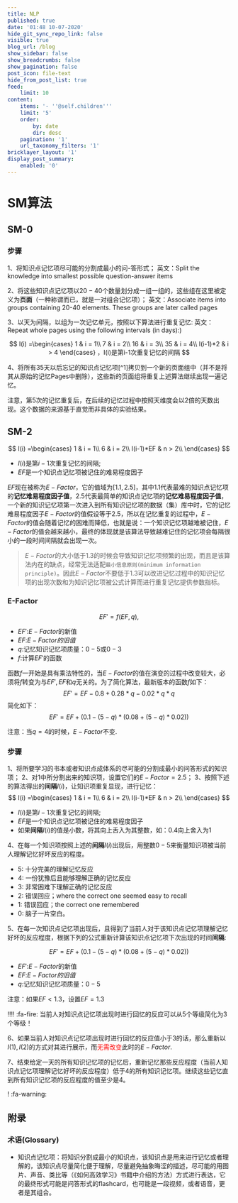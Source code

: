 ```yaml
---
title: NLP
published: true
date: '01:48 10-07-2020'
hide_git_sync_repo_link: false
visible: true
blog_url: /blog
show_sidebar: false
show_breadcrumbs: false
show_pagination: false
post_icon: file-text
hide_from_post_list: true
feed:
    limit: 10
content:
    items: '- ''@self.children'''
    limit: '5'
    order:
        by: date
        dir: desc
    pagination: '1'
    url_taxonomy_filters: '1'
bricklayer_layout: '1'
display_post_summary:
    enabled: '0'
---
```


# SM算法

## SM-0

### 步骤

1、将知识点记忆项尽可能的分割成最小的问-答形式；
英文：Split the knowledge into smallest possible question-answer items

2、将这些知识点记忆项以$20-40$个数量划分成一组一组的，这些组在这里被定义为**页面**（一种称谓而已，就是一对组合记忆项）；
英文：Associate items into groups containing 20-40 elements. These groups are later called pages

3、以天为间隔，以组为一次记忆单元，按照以下算法进行重复记忆: 
英文：Repeat whole pages using the following intervals (in days):)

$$
 I(i) =\begin{cases}
 1 & i = 1\\
 7 & i = 2\\
 16 & i = 3\\
 35 & i = 4\\ 
 I(i-1)*2 & i > 4
 \end{cases} 
 ，I(i)是第i-1次重复记忆的间隔
$$

4、将所有$35$天以后忘记的知识点记忆项[^1]拷贝到一个新的页面组中（并不是将其从原始的记忆Pages中删除），这些新的页面组将重复上述算法继续出现一遍记忆。

注意，第$5$次的记忆重复后，在后续的记忆过程中按照天维度会以$2$倍的天数出现。这个数据的来源基于直觉而非具体的实验结果。

## SM-2
$$
 I(i) =\begin{cases}
 1 & i = 1\\
 6 & i = 2\\
 I(i-1)*EF & n > 2\\
 \end{cases} 
$$

+ $I(i)$是第$i-1$次重复记忆的间隔;
+ $EF$是一个知识点记忆项被记住的难易程度因子

$EF$现在被称为$E-Factor$，它的值域为$[1.1,2.5]$，其中$1.1$代表最难的知识点记忆项的**记忆难易程度因子值**，$2.5$代表最简单的知识点记忆项的**记忆难易程度因子值**，一个新的知识记忆项第一次进入到所有知识记忆项的数据（集）库中时，它的记忆难易程度因子$E-Factor$的值假设等于$2.5$，所以在记忆重复的过程中，$E-Factor$的值会随着记忆的困难而降低，也就是说：一个知识记忆项越难被记住，$E-Factor$的值会越来越小，最终的体现就是该算法导致越难记住的记忆项会每隔很小的一段时间间隔就会出现一次。

> $E-Factor$的大小低于$1.3$的时候会导致知识记忆项频繁的出现，而且是该算法内在的缺点，经常无法适配`最小信息原则(minimum information principle)`。因此$E-Factor$不要低于$1.3$可以改进记忆过程中的知识记忆项的出现次数和为知识记忆项被公式计算而进行重复记忆提供参数指标。

### E-Factor

$$
EF'=f(EF,q),
$$
+ $EF'$:$E-Factor$的新值
+ $EF$:$E-Factor的旧值$
+ $q$:记忆知识记忆项质量：$0-5$或$0-3$
+ $f$:计算$EF'$的函数

函数$f$一开始是具有乘法特性的，当$E-Factor$的值在演变的过程中改变较大，必须将$f$转变为与$EF',EF$和$q$无关的。为了简化算法，最新版本的函数$f$如下：
$$
EF'=EF-0.8+0.28*q-0.02*q*q
$$
简化如下：
$$
EF'=EF+(0.1-(5-q)*(0.08+(5-q)*0.02))
$$

注意：当$q=4$的时候，$E-Factor$不变.

### 步骤
1、将所要学习的书本或者知识点成体系的尽可能的分割成最小的问答形式的知识项；
2、对1中所分割出来的知识项，设置它们的$E-Factor=2.5$；
3、按照下述的算法得出的**间隔**$I(i)$，让知识项重复显现，进行记忆：
$$
I(i) =\begin{cases}
1 & i = 1\\
6 & i = 2\\
I(i-1)*EF & n > 2\\
\end{cases} 
$$

+ $I(i)$是第$i-1$次重复记忆的间隔;
+ $EF$是一个知识点记忆项被记住的难易程度因子
+ 如果**间隔**$I(i)$的值是小数，将其向上舌入为其整数，如：$0.4$向上舍入为$1$

4、在每一个知识项按照上述的**间隔**$I(i)$出现后，用整数$0-5$来衡量知识项被当前人理解记忆好坏反应的程度。
  + $5$: 十分完美的理解记忆反应
  + $4$: 一份犹豫后且能够理解正确的记忆反应
  + $3$: 非常困难下理解正确的记忆反应
  + $2$: 错误回应；where the correct one seemed easy to recall
  + $1$: 错误回应；the correct one remembered
  + $0$: 脑子一片空白。

5、在每一次知识点记忆项出现后，且得到了当前人对于该知识点记忆项理解记忆好坏的反应程度，根据下列的公式重新计算该知识点记忆项下次出现的时间**间隔**:

$$
EF'=EF+(0.1-(5-q)*(0.08+(5-q)*0.02))
$$
+ $EF'$:$E-Factor$的新值
+ $EF$:$E-Factor的旧值$
+ $q$:记忆知识记忆项质量：$0-5$

注意：如果$EF<1.3$，设置$EF=1.3$

!!!! :fa-fire: 当前人对知识点记忆项出现时进行回忆的反应可以从$5$个等级简化为$3$个等级！


6、如果当前人对知识点记忆项出现时进行回忆的反应值小于$3$的话，那么重新以$I(1),I(2)$的方式对其进行展示，而<font color="#ff0000">无需改变</font>此时的$E-Factor$.

7、结束给定一天的所有知识记忆项的记忆后，重新记忆那些反应程度（当前人知识点记忆项理解记忆好坏的反应程度）低于$4$的所有知识记忆项。继续这些记忆直到所有知识记忆项的反应程度的值至少是$4$。

! :fa-warning:

## 附录
### 术语(Glossary)
+ 知识点记忆项：将知识分割成最小的知识点，该知识点是用来进行记忆或者理解的，该知识点尽量简化便于理解，尽量避免抽象晦涩的描述，尽可能的用图片、声音、类比等（《如何高效学习》书籍中介绍的方法）方式进行表达，它的最终形式可能是问答形式的flashcard，也可能是一段视频，或者语音，更者是其组合。